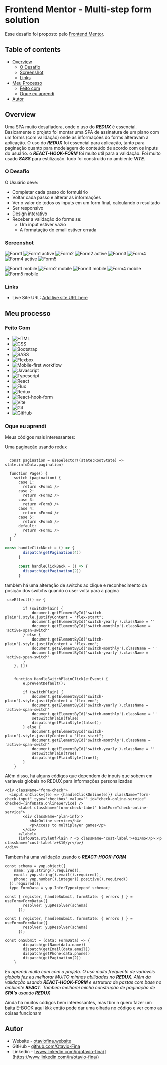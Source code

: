 # Frontend Mentor - Multi-step form solution

Esse desafio foi proposto pelo [Frontend Mentor](https://www.frontendmentor.io/challenges/multistep-form-YVAnSdqQBJ/hub). 

## Table of contents

- [Overview](#overview)
  - [O Desafio](#o-desafio)
  - [Screenshot](#screenshot)
  - [Links](#links)
- [Meu Processo](#meu-processo)
  - [Feito com](#feito-com)
  - [Oque eu  aprendi](#oque-eu-aprendi)
- [Autor](#autor)



## Overview

Uma SPA muito desafiadora, onde o uso do _**REDUX**_ é essencial. Basicamente o projeto foi montar uma SPA de assinatura de um plano com um forms (com validação) onde as informações do forms alteravam a aplicação. O uso do _**REDUX**_ foi essencial para aplicação, tanto para paginação quanto para modelagem do conteúdo de acordo com os inputs do usuário. o  _**REACT-HOOK-FORM**_ foi muito util para a validação. Foi muito usado  _**SASS**_ para estilização. tudo foi construído no ambiente  _**VITE**_.


### O Desafio

O Usuário deve:

- Completar cada passo do formulário
- Voltar cada passo e alterar as informações
- Ver o valor de todos os inputs em um form final, calculando o resultado
- Ser responsivo
- Design interativo
- Receber a validação do forms se:
  - Um input estiver vazio
  - A formatação do email estiver errada

### Screenshot

![Form1](./public/screenshots/desktop01.png)
![Form1 active](./public/screenshots/desktop01active.png)
![Form2](./public/screenshots/desktop02.png)
![Form2 active](./public/screenshots/desktop02active.png)
![Form3](./public/screenshots/desktop03.png)
![Form4](./public/screenshots/desktop04.png)
![Form4 active](./public/screenshots/desktop04active.png)
![Form5](./public/screenshots/desktop05.png)

![Form1 mobile](./public/screenshots/mobile01.png)
![Form2 mobile](./public/screenshots/mobile02.png)
![Form3 mobile](./public/screenshots/mobile03.png)
![Form4 mobile](./public/screenshots/mobile04.png)
![Form5 mobile](./public/screenshots/mobile05.png)



### Links

- Live Site URL: [Add live site URL here](https://your-live-site-url.com)

## Meu processo

### Feito Com

- ![HTML](https://img.shields.io/badge/HTML-239120?style=for-the-badge&logo=html5&logoColor=white)
- ![CSS](https://img.shields.io/badge/CSS-239120?&style=for-the-badge&logo=css3&logoColor=white)
- ![Bootstrap](https://img.shields.io/badge/Bootstrap-563D7C?style=for-the-badge&logo=bootstrap&logoColor=white)
- ![SASS](https://img.shields.io/badge/Sass-CC6699?style=for-the-badge&logo=sass&logoColor=white)
- ![Flexbox](https://img.shields.io/badge/flexbox-100000?style=for-the-badge&logo=FLEXBOX&logoColor=white&labelColor=7FF106&color=7FF106)
- ![Mobile-first workflow](https://img.shields.io/badge/MOBILE_FIRST_WORKFLOW-100000?style=for-the-badge&logo=&logoColor=white&labelColor=9E06EA&color=9E06EA)
- ![Javascript](https://img.shields.io/badge/JavaScript-F7DF1E?style=for-the-badge&logo=JavaScript&logoColor=white)
- ![Typescript](https://img.shields.io/badge/TypeScript-007ACC?style=for-the-badge&logo=typescript&logoColor=white)
- ![React](https://img.shields.io/badge/React-20232A?style=for-the-badge&logo=react&logoColor=61DAFB)
- ![Flux](https://img.shields.io/badge/FLUX-100000?style=for-the-badge&logo=FLUX&logoColor=white&labelColor=2F08DD&color=2F08DD)
- ![Redux](https://img.shields.io/badge/Redux-593D88?style=for-the-badge&logo=redux&logoColor=white)
- ![React-hook-form](https://img.shields.io/badge/VITE-100000?style=for-the-badge&logo=REACT-HOOK-FORM&logoColor=white&labelColor=F00B0B&color=F00B0B)
- ![Vite](https://img.shields.io/badge/VITE-100000?style=for-the-badge&logo=vite&logoColor=white&labelColor=00D9FF&color=00D9FF)
- ![Git](https://img.shields.io/badge/GIT-E44C30?style=for-the-badge&logo=git&logoColor=white)
- ![GitHub](https://img.shields.io/badge/GitHub-100000?style=for-the-badge&logo=github&logoColor=white)


### Oque eu aprendi


Meus códigos mais interessantes:


Uma paginação usando redux
```JSX

  const pagination = useSelector((state:RootState) => state.infoData.pagination)

  function Page() {
    switch (pagination) {
      case 1:
        return <Form1 />
      case 2:
        return <Form2 />
      case 3:
        return <Form3 />
      case 4:
        return <Form4 />
      case 5:
        return <Form5 />
      default:
        return <Form1 />
    }
  }

```
```js
const handleClickNext = () => {
        dispatch(getPagination(4))
      }

      const handleClickBack = () => {
        dispatch(getPagination(2))
      }
```

também há uma alteração de switchs ao clique e reconhecimento da posição dos switchs quando o user volta para a pagina

```JSX
 useEffect(() => {
      
        if (switchPlain) { 
            document.getElementById('switch-plain').style.justifyContent = "flex-start";
            document.getElementById('switch-yearly').className = ''
            document.getElementById('switch-monthly').className = 'active-span-switch'
        } else { 
            document.getElementById('switch-plain').style.justifyContent = "flex-end";
            document.getElementById('switch-monthly').className = ''
            document.getElementById('switch-yearly').className = 'active-span-switch'
        }
    }, []) 
    

    function HandleSwitchPlainClick(e:Event) {
        e.preventDefault();

        if (switchPlain) { 
            document.getElementById('switch-plain').style.justifyContent = "flex-end";
            document.getElementById('switch-yearly').className = 'active-span-switch'
            document.getElementById('switch-monthly').className = ''
            setSwitchPlain(false)
            dispatch(getPlainStyle(false));
        } else {
            document.getElementById('switch-plain').style.justifyContent = "flex-start";
            document.getElementById('switch-monthly').className = 'active-span-switch'
            document.getElementById('switch-yearly').className = ''
            setSwitchPlain(true)
            dispatch(getPlainStyle(true));
        }
    }
```


Além disso, há alguns códigos que dependem de inputs que sobem em variaveis globais no REDUX para informações personalizadas

```JSX
<div className="form-check">
  <input onClick={(e) => {handleClickOnline(e)}} className="form-check-input" type="checkbox" value="" id="check-online-service" checked={infoData.onlineService} />
      <label className="form-check-label" htmlFor="check-online-service">
        <div className='plan-info'>
           <h4>Online service</h4>
           <p>Access to multiplayer games</p>
        </div>
      </label>
      {infoData.styleOfPlain ? <p className='cost-label'>+$1/mo</p>:<p className='cost-label'>+$10/yr</p>}
</div>
```

Tambem há uma validação usando o _**REACT-HOOK-FORM**_ 

```JSX
const schema = yup.object({
    name: yup.string().required(),
    email: yup.string().email().required(),
    phone: yup.number().integer().positive().required()
  }).required();
  type FormData = yup.InferType<typeof schema>;
```

```JSX
const { register, handleSubmit, formState: { errors } } = useForm<FormData>({
        resolver: yupResolver(schema)
      });
```

```JSX
const { register, handleSubmit, formState: { errors } } = useForm<FormData>({
        resolver: yupResolver(schema)
      });
```

```JSX
const onSubmit = (data: FormData) => {
        dispatch(getName(data.name))
        dispatch(getEmail(data.email))
        dispatch(getPhone(data.phone))
        dispatch(getPagination(2))
    }
```



_Eu aprendi muito com com o projeto. O uso muito frequente de variaveis globais fez eu melhorar MUITO minhas abilidades no **REDUX**. Além da validação usando **REACT-HOOK-FORM**_
_e estrutura de pastas com base no ambiente **REACT**. Também melhorei minha construção de paginação de **SPA's** usando **REDUX**_

Ainda há muitos códigos bem interessantes, mas tbm n quero fazer um baita E-BOOK aqui kkk então pode dar uma olhada no código e ver como as coisas funcionam




## Autor

- Website - [otaviofina.website](https://otaviofina.website)
- GitHub - [github.com/Otavio-Fina](https://github.com/Otavio-Fina)
- Linkedin - [www.linkedin.com/in/otavio-fina/](https://www.linkedin.com/in/otavio-fina/)




